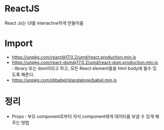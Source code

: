 # ReactJS
React Js는 UI를 interactive하게 만들어줌


# Import
* https://unpkg.com/react@17.0.2/umd/react.production.min.js
* https://unpkg.com/react-dom@17.0.2/umd/react-dom.production.min.js : library 또는 dom이라고 하고, 모든 React element들을 html body에 둘수 있도록 해준다.
* https://unpkg.com/@babel/standalone/babel.min.js

# 정리
* Props : 부모 component로부터 자식 component에게 데이터를 보낼 수 있게 해주는 방법